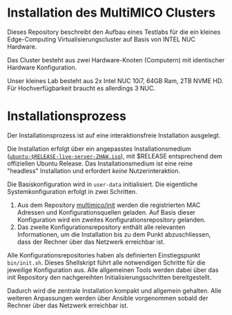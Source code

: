 # Installation des MultiMICO Clusters

Dieses Repository beschreibt den Aufbau eines Testlabs für die ein kleines Edge-Computing Virtualisierungscluster auf Basis von INTEL NUC Hardware.

Das Cluster besteht aus zwei Hardware-Knoten (Computern) mit identischer Hardware Konfiguration. 

Unser kleines Lab besteht aus 2x Intel NUC 10i7, 64GB Ram, 2TB NVME HD. Für Hochverfügbarkeit braucht es allerdings 3 NUC. 

# Installationsprozess 

Der Installationsprozess ist auf eine interaktionsfreie Installation ausgelegt. 

Die Installation erfolgt über ein angepasstes Installationsmedium ([`ubuntu-$RELEASE-live-server-ZHAW.iso`](https://github.com/multimico/imager)), mit $RELEASE entsprechend dem offiziellen Ubuntu Release. Das Installationsmedium ist eine reine "headless" Installation und erfordert *keine* Nutzerinteraktion. 

Die Basiskonfiguration wird in `user-data` initialisiert. Die eigentliche Systemkonfiguration erfolgt in zwei Schritten. 

1. Aus dem Repository [multimico/init](https://github.com/multimico/init) werden die registrierten MAC Adressen und Konfigurationsquellen geladen. Auf Basis dieser Konfiguration wird ein zweites Konfigurationsrepository gelanden. 
2. Das zweite Konfigurationsrepository enthält alle relevanten Informationen, um die Installation bis zu dem Punkt abzuschliessen, dass der Rechner über das Netzwerk erreichbar ist.

Alle Konfigurationsrepositories haben als definierten Einstiegspunkt `bin/init.sh`. Dieses Shellskript führt alle notwendigen Schritte für die jeweilige Konfiguration aus. Alle allgemeinen Tools werden dabei über das init Repository den nachgereihten Initialisierungsschritten bereitgestellt.

Dadurch wird die zentrale Installation kompakt und allgemein gehalten. Alle weiteren Anpassungen werden über Ansible vorgenommen sobald der Rechner über das Netzwerk erreichbar ist. 



